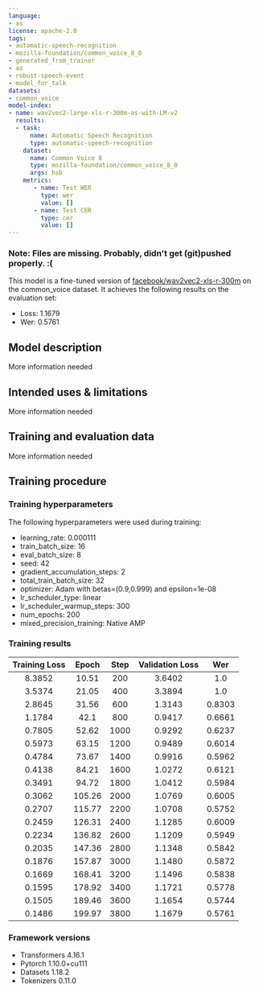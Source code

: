 ```yaml
---
language:
- as
license: apache-2.0
tags:
- automatic-speech-recognition
- mozilla-foundation/common_voice_8_0
- generated_from_trainer
- as
- robust-speech-event
- model_for_talk
datasets:
- common_voice
model-index:
- name: wav2vec2-large-xls-r-300m-as-with-LM-v2
  results:
  - task: 
      name: Automatic Speech Recognition 
      type: automatic-speech-recognition
    dataset:
      name: Common Voice 8
      type: mozilla-foundation/common_voice_8_0
      args: hsb
    metrics:
       - name: Test WER
         type: wer
         value: []
       - name: Test CER
         type: cer
         value: []
---
```


<!-- This model card has been generated automatically according to the information the Trainer had access to. You
should probably proofread and complete it, then remove this comment. -->



### Note: Files are missing. Probably, didn't get (git)pushed properly.  :(

This model is a fine-tuned version of [facebook/wav2vec2-xls-r-300m](https://huggingface.co/facebook/wav2vec2-xls-r-300m) on the common_voice dataset.
It achieves the following results on the evaluation set:
- Loss: 1.1679
- Wer: 0.5761

## Model description

More information needed

## Intended uses & limitations

More information needed

## Training and evaluation data

More information needed

## Training procedure

### Training hyperparameters

The following hyperparameters were used during training:
- learning_rate: 0.000111
- train_batch_size: 16
- eval_batch_size: 8
- seed: 42
- gradient_accumulation_steps: 2
- total_train_batch_size: 32
- optimizer: Adam with betas=(0.9,0.999) and epsilon=1e-08
- lr_scheduler_type: linear
- lr_scheduler_warmup_steps: 300
- num_epochs: 200
- mixed_precision_training: Native AMP

### Training results

| Training Loss | Epoch  | Step | Validation Loss | Wer    |
|:-------------:|:------:|:----:|:---------------:|:------:|
| 8.3852        | 10.51  | 200  | 3.6402          | 1.0    |
| 3.5374        | 21.05  | 400  | 3.3894          | 1.0    |
| 2.8645        | 31.56  | 600  | 1.3143          | 0.8303 |
| 1.1784        | 42.1   | 800  | 0.9417          | 0.6661 |
| 0.7805        | 52.62  | 1000 | 0.9292          | 0.6237 |
| 0.5973        | 63.15  | 1200 | 0.9489          | 0.6014 |
| 0.4784        | 73.67  | 1400 | 0.9916          | 0.5962 |
| 0.4138        | 84.21  | 1600 | 1.0272          | 0.6121 |
| 0.3491        | 94.72  | 1800 | 1.0412          | 0.5984 |
| 0.3062        | 105.26 | 2000 | 1.0769          | 0.6005 |
| 0.2707        | 115.77 | 2200 | 1.0708          | 0.5752 |
| 0.2459        | 126.31 | 2400 | 1.1285          | 0.6009 |
| 0.2234        | 136.82 | 2600 | 1.1209          | 0.5949 |
| 0.2035        | 147.36 | 2800 | 1.1348          | 0.5842 |
| 0.1876        | 157.87 | 3000 | 1.1480          | 0.5872 |
| 0.1669        | 168.41 | 3200 | 1.1496          | 0.5838 |
| 0.1595        | 178.92 | 3400 | 1.1721          | 0.5778 |
| 0.1505        | 189.46 | 3600 | 1.1654          | 0.5744 |
| 0.1486        | 199.97 | 3800 | 1.1679          | 0.5761 |


### Framework versions

- Transformers 4.16.1
- Pytorch 1.10.0+cu111
- Datasets 1.18.2
- Tokenizers 0.11.0

